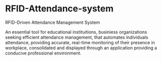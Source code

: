 # RFID-Attendance-system
RFID-Driven Attendance Management System

An essential tool for educational instituitions, businiess organizations seeking efficient attendance management, that automates individuals attendance, providing accurate, real-time monitoring of their presence in workplace, consolidated and displayed through an application  providing a conducive professional environment.
